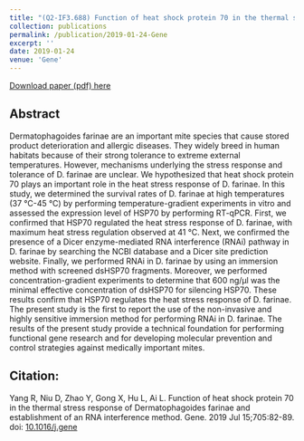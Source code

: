 ```yaml
---
title: "(Q2-IF3.688) Function of heat shock protein 70 in the thermal stress response of Dermatophagoides farinae and establishment of an RNA interference method"
collection: publications
permalink: /publication/2019-01-24-Gene
excerpt: ''
date: 2019-01-24
venue: 'Gene'
---
```

[Download paper (pdf) here](http://kelseyjhonna.github.io/files/GENE-hsp.pdf)

## Abstract

Dermatophagoides farinae are an important mite species that cause stored product deterioration and allergic diseases. They widely breed in human habitats because of their strong tolerance to extreme external temperatures. However, mechanisms underlying the stress response and tolerance of D. farinae are unclear. We hypothesized that heat shock protein 70 plays an important role in the heat stress response of D. farinae. In this study, we determined the survival rates of D. farinae at high temperatures (37 °C-45 °C) by performing temperature-gradient experiments in vitro and assessed the expression level of HSP70 by performing RT-qPCR. First, we confirmed that HSP70 regulated the heat stress response of D. farinae, with maximum heat stress regulation observed at 41 °C. Next, we confirmed the presence of a Dicer enzyme-mediated RNA interference (RNAi) pathway in D. farinae by searching the NCBI database and a Dicer site prediction website. Finally, we performed RNAi in D. farinae by using an immersion method with screened dsHSP70 fragments. Moreover, we performed concentration-gradient experiments to determine that 600 ng/μl was the minimal effective concentration of dsHSP70 for silencing HSP70. These results confirm that HSP70 regulates the heat stress response of D. farinae. The present study is the first to report the use of the non-invasive and highly sensitive immersion method for performing RNAi in D. farinae. The results of the present study provide a technical foundation for performing functional gene research and for developing molecular prevention and control strategies against medically important mites.



## Citation: 

Yang R, Niu D, Zhao Y, Gong X, Hu L, Ai L. Function of heat shock protein 70 in the thermal stress response of Dermatophagoides farinae and establishment of an RNA interference method. Gene. 2019 Jul 15;705:82-89. doi: [10.1016/j.gene](https://doi.org/10.1016/j.gene.2019.04.032)

